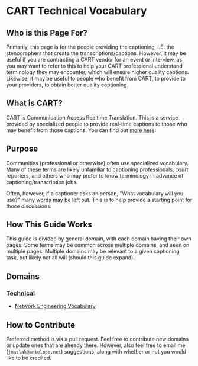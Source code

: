 # CART Technical Vocabulary

## Who is this Page For?

Primarily, this page is for the people providing the captioning, I.E.
the stenographers that create the transcriptions/captions.  However, it
may be useful if you are contracting a CART vendor for an event or
interview, as you may want to refer to this to help your CART
professional understand terminology they may encounter, which will
ensure higher quality captions. Likewise, it may be useful to people who
benefit from CART, to provide to your providers, to obtain better
quality captioning.

## What is CART?

CART is Communication Access Realtime Translation. This is a service
provided by specialized people to provide real-time captions to those
who may benefit from those captions.  You can find out [more
here](https://mn.gov/deaf-hard-of-hearing/communication-access/cart/).

## Purpose

Communities (professional or otherwise) often use specialized
vocabulary.  Many of these terms are likely unfamiliar to
captioning professionals, court reporters, and others who may prefer
to know terminology in advance of captioning/transcription jobs.

Often, however, if a captioner asks an person, "What vocabulary will
you use?" many words may be left out.  This is to help provide a
starting point for those discussions.

## How This Guide Works

This guide is divided by general domain, with each domain having their
own pages. Some terms may be common across multiple domains, and seen
on multiple pages.  Multiple domains may be relevant to a given
captioning task, but likely not all will (should this guide expand).

## Domains

### Technical

 * [Network Engineering Vocabulary](Network-Engineering.md)

## How to Contribute

Preferred method is via a pull request.  Feel free to contribute new
domains or update ones that are already there.  However, also feel free
to email me (`jmaslak@antelope.net`) suggestions, along with whether or
not you would like to be credited.


